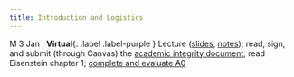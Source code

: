 ```yaml
---
title: Introduction and Logistics
---
```


M 3 Jan
: **Virtual**{: .label .label-purple } Lecture
  ([slides](../assets/slides/intro.pdf), [notes](../assets/docs/intro.pdf)); read, sign, and submit (through Canvas) the
  [academic integrity document](../assets/docs/academic-integrity.pdf);
  read Eisenstein chapter 1;
  [complete and evaluate A0](../assets/docs/A0.pdf)  
